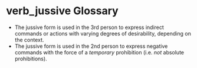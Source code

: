 # verb_jussive Glossary
- The jussive form is used in the 3rd person to express indirect commands or actions with varying degrees of desirability, depending on the context.
- The jussive form is used in the 2nd person to express negative commands with the force of a *temporary* prohibition (i.e. *not* absolute prohibitions).